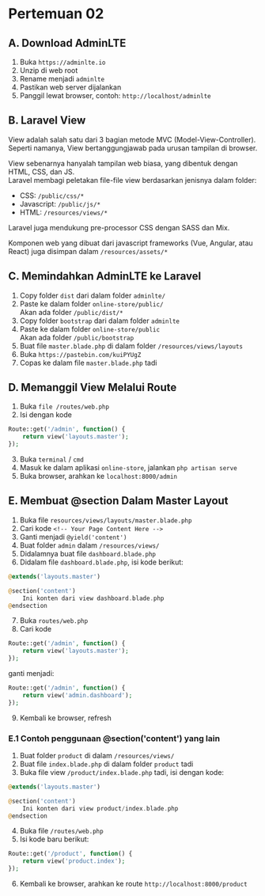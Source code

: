 # Pertemuan 02

## A. Download AdminLTE
1. Buka `https://adminlte.io`
2. Unzip di web root
3. Rename menjadi `adminlte`
4. Pastikan web server dijalankan
5. Panggil lewat browser, contoh: `http://localhost/adminlte`

## B. Laravel View

View adalah salah satu dari 3 bagian metode MVC (Model-View-Controller).  
Seperti namanya, View bertanggungjawab pada urusan tampilan di browser.

View sebenarnya hanyalah tampilan web biasa, yang dibentuk dengan HTML, CSS, dan JS.  
Laravel membagi peletakan file-file view berdasarkan jenisnya dalam folder:

- CSS: `/public/css/*`
- Javascript: `/public/js/*`
- HTML: `/resources/views/*`

Laravel juga mendukung pre-processor CSS dengan SASS dan Mix.  

Komponen web yang dibuat dari javascript frameworks (Vue, Angular, atau React) juga disimpan dalam `/resources/assets/*`

## C. Memindahkan AdminLTE ke Laravel

1. Copy folder `dist` dari dalam folder `adminlte/`
2. Paste ke dalam folder `online-store/public/`  
    Akan ada folder `/public/dist/*`
3. Copy folder `bootstrap` dari dalam folder `adminlte`
4. Paste ke dalam folder `online-store/public`  
    Akan ada folder `/public/bootstrap`
5. Buat file `master.blade.php` di dalam folder `/resources/views/layouts`
6. Buka `https://pastebin.com/kuiPYUgZ`
7. Copas ke dalam file `master.blade.php` tadi

## D. Memanggil View Melalui Route

1. Buka `file /routes/web.php`
2. Isi dengan kode
```php
Route::get('/admin', function() {
    return view('layouts.master');
});
```
3. Buka `terminal` / `cmd`
4. Masuk ke dalam aplikasi `online-store`, jalankan `php artisan serve`
5. Buka browser, arahkan ke `localhost:8000/admin`  


## E. Membuat @section Dalam Master Layout

1. Buka file `resources/views/layouts/master.blade.php`
2. Cari kode `<!-- Your Page Content Here -->`
3. Ganti menjadi `@yield('content')`
4. Buat folder `admin` dalam `/resources/views/`
5. Didalamnya buat file `dashboard.blade.php`
6. Didalam file `dashboard.blade.php`, isi kode berikut:
```php
@extends('layouts.master')

@section('content')
    Ini konten dari view dashboard.blade.php
@endsection
```
7. Buka `routes/web.php`
8. Cari kode
```php
Route::get('/admin', function() {
    return view('layouts.master');
});
```
ganti menjadi:
```php
Route::get('/admin', function() {
    return view('admin.dashboard');
});
```
9. Kembali ke browser, refresh


### E.1 Contoh penggunaan @section('content') yang lain
1. Buat folder `product` di dalam `/resources/views/`
2. Buat file `index.blade.php` di dalam folder `product` tadi
3. Buka file view `/product/index.blade.php` tadi, isi dengan kode:
```php
@extends('layouts.master')

@section('content')
    Ini konten dari view product/index.blade.php
@endsection
```
4. Buka file `/routes/web.php`
5. Isi kode baru berikut:
```php
Route::get('/product', function() {
    return view('product.index');
});
```
6. Kembali ke browser, arahkan ke route `http://localhost:8000/product`
